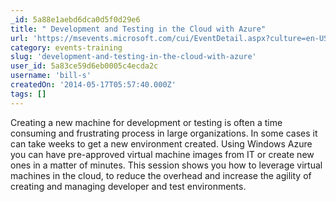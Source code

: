 ```yaml
---
_id: 5a88e1aebd6dca0d5f0d29e6
title: " Development and Testing in the Cloud with Azure"
url: 'https://msevents.microsoft.com/cui/EventDetail.aspx?culture=en-US&EventID=1032583218&IO=sr8RgxfVNKvJpuUw5VQTvQ%3d%3d'
category: events-training
slug: 'development-and-testing-in-the-cloud-with-azure'
user_id: 5a83ce59d6eb0005c4ecda2c
username: 'bill-s'
createdOn: '2014-05-17T05:57:40.000Z'
tags: []
---
```


Creating a new machine for development or testing is often a time consuming and frustrating process in large organizations. In some cases it can take weeks to get a new environment created. Using Windows Azure you can have pre-approved virtual machine images from IT or create new ones in a matter of minutes. This session shows you how to leverage virtual machines in the cloud, to reduce the overhead and increase the agility of creating and managing developer and test environments.
